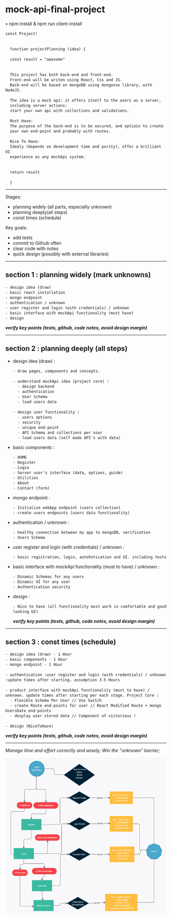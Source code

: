 # mock-api-final-project

• npm install & npm run client-install 


    const Project!


      function projectPlanning (idea) {
  
      const result = "awesome"


      This project has both back-end and front-end. 
      Front-end will be writen using React, Css and JS.
      Back-end will be based on mongoDB using mongoose library, with NodeJS.

      The idea is a mock api: it offers itself to the users as a server, 
      including server actions: 
      start your own api with collections and validations.

      Must Have:
      The purpose of the back-end is to be secured, and optioin to create 
      your own end-point and probably with routes.

      Nice To Have:
      Idealy (depends on development time and pority), offer a brilliant UI 
      experience as any mockApi system.


      return result

      }

------------------------------------


Stages:
- planning widely (all parts, especially unknown)
- planning deeply(all steps)
- const times (schedule)

Key goals:
- add tests
- commit to Github often
- clear code with notes
- quick design (possibly with external libraries)

------------------------------------

## section 1 :  planning widely (mark unknowns)

    - design idea (draw)
    - basic react installation
    - mongo endpoint
    - authentication / unknown
    - user register and login (with credentials) / unknown
    - basic interface with mockApi functionality (must have) 
    - design

***verify key points (tests, github, code notes, avoid design margin)***

------------------------------------

## section 2 :  planning deeply (all steps)

- design idea (draw) :

      - draw pages, components and concepts.

      - understand mockApi idea (project core) :
        - design backend
        - authentication
        - User Schema
        - load users data

      - design user functionality :
        - users options
        - security
        - unique end-point
        - API Schema and collections per user
        - load users data (self made API's with data)

- basic components :

      - HOME
      - Register
      - Login
      - Server user's interface (data, options, guide)
      - Utilities
      - About
      - Contact (form)

- mongo endpoint :

      - Initialize webApp endpoint (users collection)
      - create users endpoints (users data functionality)

- authentication / unknown :

      - healthy connection between my app to mongoDB, verification 
      - Users Schema

- user register and login (with credentials) / unknown :

      - basic registration, login, autehntication and UI. including tests

- basic interface with mockApi functionality (must to have) / unknown :

      - Dinamic Schemas for any users
      - Dinamic UI for any user
      - Authentication security

- design :

      - Nice to have (all functionality must work in comfortable and good looking UI)

	***verify key points (tests, github, code notes, avoid design margin)***

------------------------------------

## section 3 :  const times (schedule)

    - design idea (draw) - 1 Hour
    - basic components - 1 Hour
    - mongo endpoint - 1 Hour

    - authentication :user register and login (with credentials) / unknown :update times after starting. assumption 3-5 Hours

    - product interface with mockApi functionality (must to have) / unknown. update times after starting per each stage. Project Core :
      - Flexible Schema Per User // Use Switch
      - create Route end-points for user // React Modified Route + mongo UsersData end-points
      - desplay user stored data // Component of victorious !

    - design (NiceToHave)

***verify key points (tests, github, code notes, avoid design margin)***

------------------------------------

*Manage time and effort correctly and wisely;*
*Win the "unknown" barrier;*


![plot](./Flow.png)